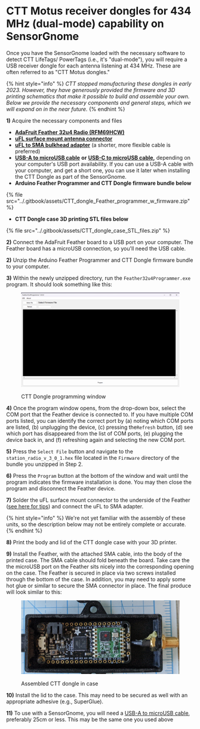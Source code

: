 # CTT Motus receiver dongles for 434 MHz (dual-mode) capability on SensorGnome

Once you have the SensorGnome loaded with the necessary software to detect CTT LifeTags/ PowerTags (i.e., it's "dual-mode"), you will require a USB receiver dongle for each antenna listening at 434 MHz. These are often referred to as "CTT Motus dongles." &#x20;

{% hint style="info" %}
_CTT stopped manufacturing these dongles in early 2023. However, they have generously provided the firmware and 3D printing schematics that make it possible to build and assemble your own. Below we provide the necessary components and general steps, which we will expand on in the near future._
{% endhint %}

**1)** Acquire the necessary components and files

* [**AdaFruit Feather 32u4 Radio (RFM69HCW)**](https://www.adafruit.com/product/3077)
* [**uFL surface mount antenna connector**](https://www.adafruit.com/product/1661)
* [**uFL to SMA bulkhead adapter**](https://www.amazon.com/Superbat-Wireless-Extension) (a shorter, more flexible cable is preferred)
* [**USB-A to microUSB cable**](https://www.adafruit.com/product/592) **or** [**USB-C to microUSB cable**](https://www.adafruit.com/product/3879)**,** depending on your computer's USB port availability. If you can use a USB-A cable with your computer, and get a short one, you can use it later when installing the CTT Dongle as part of the SensorGnome.
* **Arduino Feather Programmer and CTT Dongle firmware bundle below**

{% file src="../.gitbook/assets/CTT_dongle_Feather_programmer_w_firmware.zip" %}

* **CTT Dongle case 3D printing  STL files below**

{% file src="../.gitbook/assets/CTT_dongle_case_STL_files.zip" %}

**2)** Connect the AdaFruit Feather board to a USB port on your computer. The Feather board has a microUSB connection, so you'll need the USB cable.

**2)** Unzip the Arduino Feather Programmer and CTT Dongle firmware bundle to your computer.

**3)** Within the newly unzipped directory, run the `Feather32u4Programmer.exe` program. It should look something like this:

<figure><img src="../.gitbook/assets/image.png" alt=""><figcaption><p>CTT Dongle programming window</p></figcaption></figure>

**4)** Once the program window opens, from the drop-down box, select the COM port that the Feather device is connected to. If you have multiple COM ports listed, you can identify the correct port by (a) noting which COM ports are listed, (b) unplugging the device, (c) pressing the`Refresh` button, (d) see which port has disappeared from the list of COM ports, (e) plugging the device back in, and (f) refreshing again and selecting the new COM port.

**5)** Press the `Select File` button and navigate to the `station_radio_v_3_0_1.hex` file located in the `Firmware` directory of the bundle you unzipped in Step 2.

**6)** Press the `Program` button at the bottom of the window and wait until the program indicates the firmware installation is done. You may then close the program and disconnect the Feather device.

**7)** Solder the uFL surface mount connector to the underside of the Feather ([see here for tips](https://learn.adafruit.com/adafruit-feather-32u4-radio-with-rfm69hcw-module/antenna-options#ufl-antenna-2432562)) and connect the uFL to SMA adapter.&#x20;

{% hint style="info" %}
We're not yet familiar with the assembly of these units, so the description below may not be entirely complete or accurate.
{% endhint %}

**8)** Print the body and lid of the CTT dongle case with your 3D printer.

**9)** Install the Feather, with the attached SMA cable, into the body of the printed case. The SMA cable should fold beneath the board. Take care the the microUSB port on the Feather sits nicely into the corresponding opening on the case. The Feather is secured in place via two screws installed through the bottom of the case. In addition, you may need to apply some hot glue or similar to secure the SMA connector in place. The final produce will look similar to this:

<figure><img src="../.gitbook/assets/IMG_0754.jpg" alt=""><figcaption><p>Assembled CTT dongle in case</p></figcaption></figure>

**10)** Install the lid to the case. This may need to be secured as well with an appropriate adhesive (e.g., SuperGlue).

**11)** To use with a SensorGnome, you will need a [USB-A to microUSB cable](https://www.amazon.com/6in-Micro-USB-Cable-6-inches/dp/B003YKX6WM), preferably 25cm or less. This may be the same one you used above &#x20;
